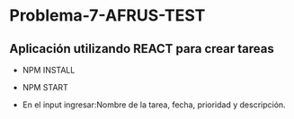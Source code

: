# Problema-7-AFRUS-TEST

## Aplicación utilizando REACT para crear tareas

* NPM INSTALL
* NPM START


* En el input ingresar:Nombre de la tarea, fecha, prioridad y descripción.